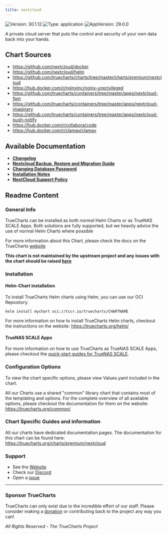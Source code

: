 ```yaml
---
title: nextcloud
---
```


![Version: 30.1.12](https://img.shields.io/badge/Version-30.1.12-informational?style=flat-square) ![Type: application](https://img.shields.io/badge/Type-application-informational?style=flat-square) ![AppVersion: 29.0.0](https://img.shields.io/badge/AppVersion-29.0.0-informational?style=flat-square)

A private cloud server that puts the control and security of your own data back into your hands.

## Chart Sources

- https://github.com/nextcloud/docker
- https://github.com/nextcloud/helm
- https://github.com/truecharts/charts/tree/master/charts/premium/nextcloud
- https://hub.docker.com/r/nginxinc/nginx-unprivileged
- https://github.com/truecharts/containers/tree/master/apps/nextcloud-fpm
- https://github.com/truecharts/containers/tree/master/apps/nextcloud-imaginary
- https://github.com/truecharts/containers/tree/master/apps/nextcloud-push-notify
- https://hub.docker.com/r/collabora/code
- https://hub.docker.com/r/clamav/clamav

## Available Documentation

- [**Changelog**](./changelog)
- [**Nextcloud Backup, Restore and Migration Guide**](./backup-restore-migrate-guide)
- [**Changing Database Password**](./changingpassword)
- [**Installation Notes**](./installation-notes)
- [**NextCloud Support Policy**](./support)

## Readme Content


### General Info

TrueCharts can be installed as both _normal_ Helm Charts or as TrueNAS SCALE Apps.
Both solutions are fully supported, but we heavily advice the use of normal Helm Charts where possible

For more information about this Chart, please check the docs on the TrueCharts [website](https://truecharts.org/charts/premium/nextcloud)

**This chart is not maintained by the upstream project and any issues with the chart should be raised [here](https://github.com/truecharts/charts/issues/new/choose)**

### Installation

#### Helm-Chart installation

To install TrueCharts Helm charts using Helm, you can use our OCI Repository.

`helm install mychart oci://tccr.io/truecharts/CHARTNAME`

For more information on how to install TrueCharts Helm charts, checkout the instructions on the website: https://truecharts.org/helm/


#### TrueNAS SCALE Apps

For more information on how to use TrueCharts as TrueNAS SCALE Apps, please checkout the [quick-start guides for TrueNAS SCALE](https://truecharts.org/scale/guides/scale-intro).

### Configuration Options

To view the chart specific options, please view Values.yaml included in the chart.

All our Charts use a shared "common" library chart that contains most of the templating and options.
For the complete overview of all available options, please checkout the documentation for them on the website: https://truecharts.org/common/

### Chart Specific Guides and information

All our charts have dedicated documentation pages.
The documentation for this chart can be found here:
https://truecharts.org/charts/premium/nextcloud

### Support


- See the [Website](https://truecharts.org)
- Check our [Discord](https://discord.gg/tVsPTHWTtr)
- Open a [issue](https://github.com/truecharts/charts/issues/new/choose)

---

### Sponsor TrueCharts

TrueCharts can only exist due to the incredible effort of our staff.
Please consider making a [donation](https://truecharts.org/general/sponsor) or contributing back to the project any way you can!

_All Rights Reserved - The TrueCharts Project_
